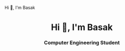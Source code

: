 Hi 👋, I'm Basak

<h1 align="center">Hi 👋, I'm Basak</h1>
<h3 align="center">Computer Engineering Student</h3>
<br>
